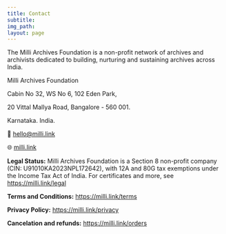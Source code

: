 ```yaml
---
title: Contact
subtitle:
img_path: 
layout: page
---
```


The Milli Archives Foundation is a non-profit network of archives and archivists dedicated to building, nurturing and sustaining archives across India.

Milli Archives Foundation

Cabin No 32, WS No 6, 102 Eden Park,

20 Vittal Mallya Road, Bangalore - 560 001.

Karnataka. India.

📧 <a href="mailto:hello@milli.link">hello@milli.link</a>

🌐 [milli.link](https://milli.link)

**Legal Status:** Milli Archives Foundation is a Section 8 non-profit company (CIN: U91010KA2023NPL172642), with 12A and 80G tax exemptions under the Income Tax Act of India. For certificates and more, see https://milli.link/legal

**Terms and Conditions:** https://milli.link/terms

**Privacy Policy:** https://milli.link/privacy

**Cancelation and refunds:** https://milli.link/orders



<!-- 
---
title: Get in Touch
img_path: 
form_id: contactForm
form_fields:
  - type: text
    name: name
    label: Name
    default_value: Your name
    is_required: true
  - type: email
    name: email
    label: Email
    default_value: Your email address
    is_required: true
  - type: select
    name: subject
    label: Subject
    default_value: Please select
    options:
      - Error on the site
      - Sponsorship
      - Other
  - type: textarea
    name: message
    label: Message
    default_value: Your message
  - type: checkbox
    name: consent
    label: >-
      I understand that this form is storing my submitted information so I can
      be contacted.
submit_label: Send Message
layout: contact
---


-->
